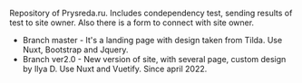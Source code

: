 Repository of Prysreda.ru. Includes condependency test, sending results of test to site owner. Also there is a form to
connect with site owner.

- Branch master - It's a landing page with design taken from Tilda. Use Nuxt, Bootstrap and Jquery.
- Branch ver2.0 - New version of site, with several page, custom design by Ilya D. Use Nuxt and Vuetify. Since april
  2022.
